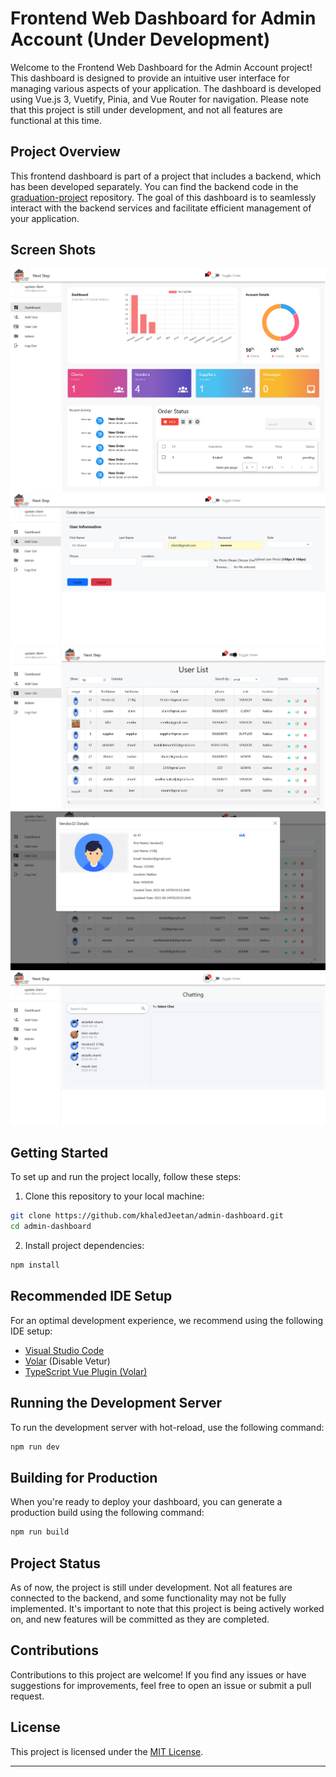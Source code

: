 # Frontend Web Dashboard for Admin Account (Under Development)

Welcome to the Frontend Web Dashboard for the Admin Account project! This dashboard is designed to provide an intuitive user interface for managing various aspects of your application. The dashboard is developed using Vue.js 3, Vuetify, Pinia, and Vue Router for navigation. Please note that this project is still under development, and not all features are functional at this time.

## Project Overview

This frontend dashboard is part of a project that includes a backend, which has been developed separately. You can find the backend code in the [graduation-project](https://github.com/khaledJeetan/graduation-project) repository. The goal of this dashboard is to seamlessly interact with the backend services and facilitate efficient management of your application.

## Screen Shots
![DashBoard](image.png)
![Add User](image-1.png)
![View User List](image-2.png)
![User Details](image-3.png)
![Messages](image-4.png)
## Getting Started

To set up and run the project locally, follow these steps:

1. Clone this repository to your local machine:
```sh
git clone https://github.com/khaledJeetan/admin-dashboard.git
cd admin-dashboard
```

2. Install project dependencies:
```sh
npm install
```

## Recommended IDE Setup

For an optimal development experience, we recommend using the following IDE setup:

- [Visual Studio Code](https://code.visualstudio.com/)
- [Volar](https://marketplace.visualstudio.com/items?itemName=Vue.volar) (Disable Vetur)
- [TypeScript Vue Plugin (Volar)](https://marketplace.visualstudio.com/items?itemName=Vue.vscode-typescript-vue-plugin)

## Running the Development Server

To run the development server with hot-reload, use the following command:

```sh
npm run dev
```

## Building for Production

When you're ready to deploy your dashboard, you can generate a production build using the following command:

```sh
npm run build
```

## Project Status

As of now, the project is still under development. Not all features are connected to the backend, and some functionality may not be fully implemented. It's important to note that this project is being actively worked on, and new features will be committed as they are completed.

## Contributions

Contributions to this project are welcome! If you find any issues or have suggestions for improvements, feel free to open an issue or submit a pull request.

## License

This project is licensed under the [MIT License](LICENSE).

---